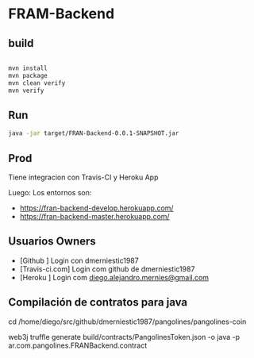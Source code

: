 # FRAM-Backend

## build

```sh

mvn install
mvn package
mvn clean verify
mvn verify

```


## Run

```sh
java -jar target/FRAN-Backend-0.0.1-SNAPSHOT.jar
```

## Prod

Tiene integracion con Travis-CI y Heroku App

Luego: Los entornos son:

- https://fran-backend-develop.herokuapp.com/
- https://fran-backend-master.herokuapp.com/



## Usuarios Owners

- [Github       ] Login con dmerniestic1987
- [Travis-ci.com] Login com github de dmerniestic1987
- [Heroku       ] Login com diego.alejandro.mernies@gmail.com


## Compilación de contratos para java
cd /home/diego/src/github/dmerniestic1987/pangolines/pangolines-coin

web3j truffle generate build/contracts/PangolinesToken.json -o java -p ar.com.pangolines.FRANBackend.contract

